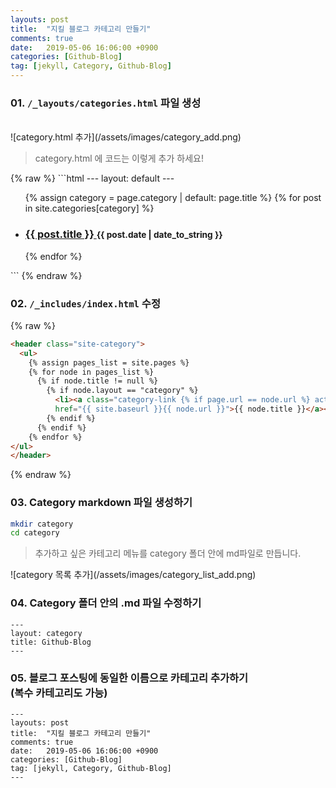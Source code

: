 ```yaml
---
layouts: post
title:  "지킬 블로그 카테고리 만들기"
comments: true
date:   2019-05-06 16:06:00 +0900
categories: [Github-Blog]
tag: [jekyll, Category, Github-Blog]
---
```


### 01. `/_layouts/categories.html` 파일 생성
<br>
![category.html 추가](/assets/images/category_add.png)

<blockquote>category.html 에 코드는 이렇게 추가 하세요!</blockquote>
{% raw %}
```html
---
layout: default
---

<ul class="posts-list">
  
  {% assign category = page.category | default: page.title %}
  {% for post in site.categories[category] %}
    <li>
      <h3>
        <a href="{{ site.baseurl }}{{ post.url }}">
          {{ post.title }}
        </a>
        <small>{{ post.date | date_to_string }}</small>
      </h3>
    </li>
  {% endfor %}
  
</ul>
```
{% endraw %}


### 02. `/_includes/index.html` 수정
{% raw %}
```html
<header class="site-category">
  <ul>
    {% assign pages_list = site.pages %}
    {% for node in pages_list %}
      {% if node.title != null %}
        {% if node.layout == "category" %}
          <li><a class="category-link {% if page.url == node.url %} active{% endif %}"
          href="{{ site.baseurl }}{{ node.url }}">{{ node.title }}</a></li>
        {% endif %}
      {% endif %}
    {% endfor %}
</ul>
</header>
```
{% endraw %}


### 03. Category markdown 파일 생성하기
```bash
mkdir category  
cd category
```
<blockquote>추가하고 싶은 카테고리 메뉴를 category 폴더 안에 md파일로 만듭니다.</blockquote>
![category 목록 추가](/assets/images/category_list_add.png)


### 04. Category 폴더 안의 .md 파일 수정하기
```
---
layout: category
title: Github-Blog
---
```


### 05. 블로그 포스팅에 동일한 이름으로 카테고리 추가하기 <br/> (복수 카테고리도 가능)
```
---
layouts: post
title:  "지킬 블로그 카테고리 만들기"
comments: true
date:   2019-05-06 16:06:00 +0900
categories: [Github-Blog]
tag: [jekyll, Category, Github-Blog]
---
```

